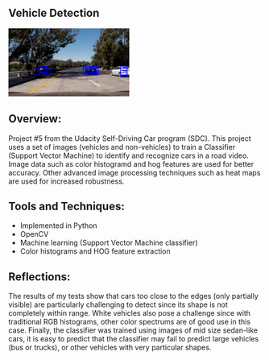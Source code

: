 ## Vehicle Detection

<img src="output_images/cars_detected.jpg" width="240" alt="Combined Image" />

Overview:
---
Project #5 from the Udacity Self-Driving Car program (SDC).
This project uses a set of images (vehicles and non-vehicles) to train a Classifier (Support Vector Machine)
to identify and recognize cars in a road video. Image data such as color histogramd and hog features are used for better accuracy.
Other advanced image processing techniques such as heat maps are used for increased robustness.

Tools and Techniques:
---
* Implemented in Python
* OpenCV
* Machine learning (Support Vector Machine classifier)
* Color histograms and HOG feature extraction


Reflections:
---
The results of my tests show that cars too close to the edges (only partially visible) are particularly challenging 
to detect since its shape is not completely within range. White vehicles also pose a challenge since with traditional
RGB histograms, other color spectrums are of good use in this case.
Finally, the classifier was trained using images of mid size sedan-like cars, it is easy to predict that the classifier may fail to predict large vehicles (bus or trucks), or other vehicles with very particular shapes.
